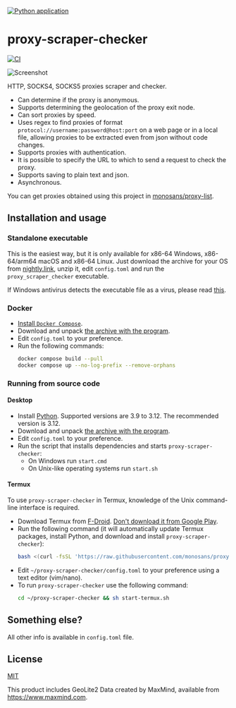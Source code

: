 [![Python application](https://github.com/L40L44/proxy-scraper-checker/actions/workflows/python-app.yml/badge.svg)](https://github.com/L40L44/proxy-scraper-checker/actions/workflows/python-app.yml)
# proxy-scraper-checker

[![CI](https://github.com/monosans/proxy-scraper-checker/actions/workflows/ci.yml/badge.svg)](https://github.com/monosans/proxy-scraper-checker/actions/workflows/ci.yml)

![Screenshot](screenshot.png)

HTTP, SOCKS4, SOCKS5 proxies scraper and checker.

- Can determine if the proxy is anonymous.
- Supports determining the geolocation of the proxy exit node.
- Can sort proxies by speed.
- Uses regex to find proxies of format `protocol://username:password@host:port` on a web page or in a local file, allowing proxies to be extracted even from json without code changes.
- Supports proxies with authentication.
- It is possible to specify the URL to which to send a request to check the proxy.
- Supports saving to plain text and json.
- Asynchronous.

You can get proxies obtained using this project in [monosans/proxy-list](https://github.com/monosans/proxy-list).

## Installation and usage

### Standalone executable

This is the easiest way, but it is only available for x86-64 Windows, x86-64/arm64 macOS and x86-64 Linux. Just download the archive for your OS from [nightly.link](https://nightly.link/monosans/proxy-scraper-checker/workflows/ci/main?preview), unzip it, edit `config.toml` and run the `proxy_scraper_checker` executable.

If Windows antivirus detects the executable file as a virus, please read [this](https://github.com/Nuitka/Nuitka/issues/2495#issuecomment-1762836583).

### Docker

- [Install `Docker Compose`](https://docs.docker.com/compose/install/).
- Download and unpack [the archive with the program](https://github.com/monosans/proxy-scraper-checker/archive/refs/heads/main.zip).
- Edit `config.toml` to your preference.
- Run the following commands:
  ```bash
  docker compose build --pull
  docker compose up --no-log-prefix --remove-orphans
  ```

### Running from source code

#### Desktop

- Install [Python](https://python.org/downloads). Supported versions are 3.9 to 3.12. The recommended version is 3.12.
- Download and unpack [the archive with the program](https://github.com/monosans/proxy-scraper-checker/archive/refs/heads/main.zip).
- Edit `config.toml` to your preference.
- Run the script that installs dependencies and starts `proxy-scraper-checker`:
  - On Windows run `start.cmd`
  - On Unix-like operating systems run `start.sh`

#### Termux

To use `proxy-scraper-checker` in Termux, knowledge of the Unix command-line interface is required.

- Download Termux from [F-Droid](https://f-droid.org/en/packages/com.termux/). [Don't download it from Google Play](https://github.com/termux/termux-app#google-play-store-experimental-branch).
- Run the following command (it will automatically update Termux packages, install Python, and download and install `proxy-scraper-checker`):
  ```bash
  bash <(curl -fsSL 'https://raw.githubusercontent.com/monosans/proxy-scraper-checker/main/install-termux.sh')
  ```
- Edit `~/proxy-scraper-checker/config.toml` to your preference using a text editor (vim/nano).
- To run `proxy-scraper-checker` use the following command:
  ```bash
  cd ~/proxy-scraper-checker && sh start-termux.sh
  ```

## Something else?

All other info is available in `config.toml` file.

## License

[MIT](LICENSE)

This product includes GeoLite2 Data created by MaxMind, available from <https://www.maxmind.com>.
